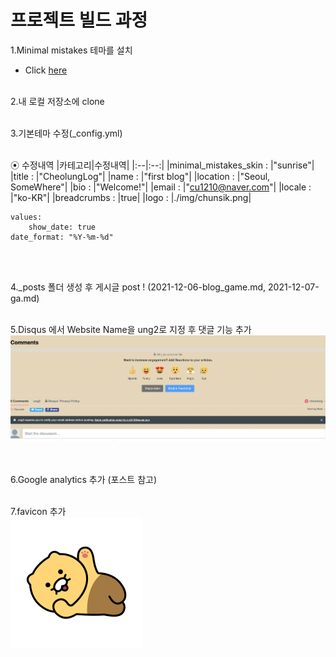 # 프로젝트 빌드 과정

1.Minimal mistakes 테마를 설치 <br>
- Click [here](https://github.com/topics/jekyll-theme) <br><br>

2.내 로컬 저장소에 clone
<br><br>

3.기본테마 수정(_config.yml) <br><br>

⦿ 수정내역
|카테고리|수정내역|
|:--|:--:|
|minimal_mistakes_skin : |"sunrise"|
|title : |"CheolungLog"|
|name : |"first blog"|
|location : |"Seoul, SomeWhere"|
|bio : |"Welcome!"|
|email : |"cu1210@naver.com"|
|locale : |"ko-KR"|
|breadcrumbs : |true|
|logo : |./img/chunsik.png|
```
values:
	show_date: true
date_format: "%Y-%m-%d"
```
<br><br>


4._posts 폴더 생성 후 게시글 post ! (2021-12-06-blog_game.md, 2021-12-07-ga.md)
<br><Br>

5.Disqus 에서 Website Name을 ung2로 지정 후 댓글 기능 추가<br>
![댓글](./img/댓글.png)

<br><br>
6.Google analytics 추가 (포스트 참고)
<br><br>

7.favicon 추가 <br>
![파비콘](./img/chunsik.png)
